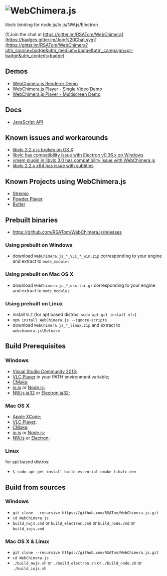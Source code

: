 # <img alt="WebChimera.js" src="https://raw.githubusercontent.com/jaruba/wcjs-logos/master/logos/small/webchimera.png">
libvlc binding for node.js/io.js/NW.js/Electron

[![Join the chat at https://gitter.im/RSATom/WebChimera](https://badges.gitter.im/Join%20Chat.svg)](https://gitter.im/RSATom/WebChimera?utm_source=badge&utm_medium=badge&utm_campaign=pr-badge&utm_content=badge)

## Demos
* [WebChimera.js Renderer Demo](https://github.com/RSATom/wcjs-ugly-demo)
* [WebChimera.js Player - Single Video Demo](https://github.com/jaruba/node-vlcPlayer-demo)
* [WebChimera.js Player - Multiscreen Demo](https://github.com/jaruba/node-vlc-multiscreen)

## Docs
* [JavaScript API](https://github.com/RSATom/WebChimera.js/wiki/JavaScript-API)

## Known issues and workarounds
* [libvlc 2.2.x is broken on OS X ](https://github.com/RSATom/WebChimera.js/wiki/Due-to-bug-libvlc-2.2.1-could-not-be-used-as-is-outside-VLC.app-on-Mac-OS-X)
* [libvlc has compatibility issue with Electron v0.36.x on Windows](https://github.com/RSATom/WebChimera.js/wiki/Electron-v0.36.x-compatibility-issue-on-Windows)
* [vmem plugin in libvlc 3.0 has compatibility issue with WebChimera.js](https://github.com/RSATom/WebChimera.js/wiki/Vmem-plugin-in-VLC-3.0-has-compatibility-issue-with-WebChimera.js)
* [libvlc 2.2.x x64 has issue with subtitles](https://github.com/RSATom/WebChimera.js/issues/65)

## Known Projects using WebChimera.js
* [Stremio](http://www.strem.io/)
* [Powder Player](http://powder.media/)
* [Butter](http://butterproject.org/)

## Prebuilt binaries
* https://github.com/RSATom/WebChimera.js/releases

### Using prebuilt on Windows
* download `WebChimera.js_*_VLC_*_win.zip` corresponding to your engine and extract to `node_modules`

### Using prebuilt on Mac OS X
* download `WebChimera.js_*_osx.tar.gz` corresponding to your engine and extract to `node_modules`

### Using prebuilt on Linux
* install `VLC` (for apt based distros: `sudo apt-get install vlc`)
* `npm install WebChimera.js --ignore-scripts`
* download `WebChimera.js_*_linux.zip` and extract to `webchimera.js\Release`

## Build Prerequisites
### Windows
* [Visual Studio Community 2013](https://www.visualstudio.com/en-us/products/visual-studio-community-vs.aspx);
* [VLC Player](http://www.videolan.org/vlc/download-windows.html) in your PATH environment variable;
* [CMake](http://www.cmake.org/);
* [io.js](https://iojs.org) or [Node.js](https://nodejs.org);
* [NW.js ia32](http://nwjs.io/) or [Electron ia32](http://electron.atom.io/);

### Mac OS X
* [Apple XCode](https://developer.apple.com/xcode/);
* [VLC Player](http://www.videolan.org/vlc/download-macosx.html);
* [CMake](http://www.cmake.org/);
* [io.js](https://iojs.org) or [Node.js](https://nodejs.org);
* [NW.js](http://nwjs.io/) or [Electron](http://electron.atom.io/);

### Linux
for apt based distros:
* `$ sudo apt-get install build-essential cmake libvlc-dev`

## Build from sources
### Windows
* `git clone --recursive https://github.com/RSATom/WebChimera.js.git`
* `cd WebChimera.js`
* `build_nwjs.cmd` or `build_electron.cmd` or `build_node.cmd` or `build_iojs.cmd`

### Mac OS X & Linux
* `git clone --recursive https://github.com/RSATom/WebChimera.js.git`
* `cd WebChimera.js`
* `./build_nwjs.sh` or `./build_electron.sh` or `./build_node.sh` or `./build_iojs.sh`
